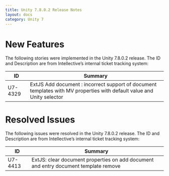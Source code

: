 ```yaml
---
title: Unity 7.8.0.2 Release Notes
layout: docs
category: Unity 7
---
```


# New Features

The following stories were implemented in the Unity 7.8.0.2 release. The ID and Description are from Intellective’s internal ticket tracking system:

| ID      | Summary                                                                                                               |
| ------- | --------------------------------------------------------------------------------------------------------------------- |
| U7-4329 | ExtJS Add document : incorrect support of document templates with MV properties with default value and Unity selector |

# Resolved Issues

The following issues were resolved in the Unity 7.8.0.2 release. The ID and Description are from Intellective’s internal ticket tracking system:

| ID      | Summary                                                                             |
| ------- | ----------------------------------------------------------------------------------- |
| U7-4413 | ExtJS: clear document properties on add document and entry document template remove |